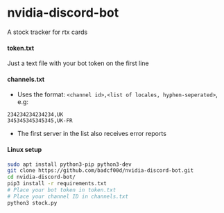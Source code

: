 # nvidia-discord-bot
A stock tracker for rtx cards

#### token.txt
Just a text file with your bot token on the first line

#### channels.txt
 - Uses the format: `<channel id>,<list of locales, hyphen-seperated>`, e.g:
 ```123123123123123,UK-FR-DE
 234234234234234,UK
 345345345345345,UK-FR
 ```
 - The first server in the list also receives error reports


#### Linux setup
```bash
sudo apt install python3-pip python3-dev
git clone https://github.com/badcf00d/nvidia-discord-bot.git
cd nvidia-discord-bot/
pip3 install -r requirements.txt
# Place your bot token in token.txt
# Place your channel ID in channels.txt
python3 stock.py
```
